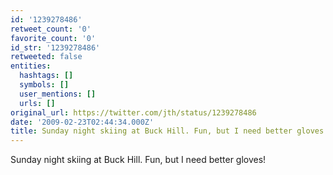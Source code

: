 ```yaml
---
id: '1239278486'
retweet_count: '0'
favorite_count: '0'
id_str: '1239278486'
retweeted: false
entities:
  hashtags: []
  symbols: []
  user_mentions: []
  urls: []
original_url: https://twitter.com/jth/status/1239278486
date: '2009-02-23T02:44:34.000Z'
title: Sunday night skiing at Buck Hill. Fun, but I need better gloves!
---
```


Sunday night skiing at Buck Hill. Fun, but I need better gloves!